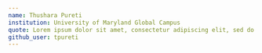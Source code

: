 ```yaml
---
name: Thushara Pureti
institution: University of Maryland Global Campus
quote: Lorem ipsum dolor sit amet, consectetur adipiscing elit, sed do eiusmod tempor incididunt ut...
github_user: tpureti
---
```

